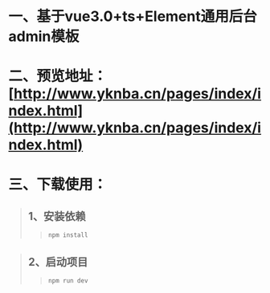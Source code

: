 # 一、基于vue3.0+ts+Element通用后台admin模板

# 二、预览地址：[http://www.yknba.cn/pages/index/index.html](http://www.yknba.cn/pages/index/index.html)

# 三、下载使用：
> ## 1、安装依赖
>> ```
>> npm install
>> ```

> ## 2、启动项目
>> ```
>> npm run dev
>> ```
